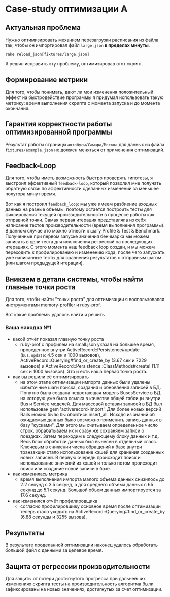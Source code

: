 # Case-study оптимизации A

## Актуальная проблема
Нужно оптимизировать механизм перезагрузки расписания из файла так, чтобы он импортировал файл `large.json` **в пределах минуты**.

`rake reload_json[fixtures/large.json]`

Я решил исправить эту проблему, оптимизировав этот скрипт.

## Формирование метрики
Для того, чтобы понимать, дают ли мои изменения положительный эффект на быстродействие программы я придумал использовать такую метрику: время выполнения скрипта с момента запуска и до момента окончания.

## Гарантия корректности работы оптимизированной программы
Результат работы страницы `автобусы/Самара/Москва` для данных из файла `fixtures/example.json` не должен меняться от применения оптимизаций.

## Feedback-Loop
Для того, чтобы иметь возможность быстро проверять гипотезы, я выстроил эффективный `feedback-loop`, который позволил мне получать обратную связь по эффективности сделанных изменений за меньшее полутора минут время.

Вот как я построил `feedback_loop`: мы уже имеем разбиение входных данных на разные объемы, поэтому остается построить тесты для фиксирования текущей производительности в процессе работы как отправной точки. Самая первая итерация представляла из себя написание тестов производительности (время выполнения программы). В данном случае это можно отнести к шагу Profile & Test & Benchmark. Полученные при первом запуске значения бенчмарка мы можем записать в цели теста для исключения регрессий на последующих итерациях.
С этого момента наш feedback loop создан, и мы можем переходить к профилированию и изменению кода, после чего запускать уже написанные тесты для сравнения результатов с отправным шагом (или шагом предыдущей итерации).

## Вникаем в детали системы, чтобы найти главные точки роста
Для того, чтобы найти "точки роста" для оптимизации я воспользовался инструментами memory-profiler и ruby-prof.

Вот какие проблемы удалось найти и решить

### Ваша находка №1
- какой отчёт показал главную точку роста
  * ruby-prof с профилем на small.json указал на большее время, проведенное внутри ActiveRecord::Persistence#update (`bus.update`: 4.5 сек и 1000 вызовов), ActiveRecord::Querying#find_or_create_by (3.67 сек и 7229 вызовов) и ActiveRecord::Persistence::ClassMethods#create! (1.11 сек и 1000 вызовов). Это и есть наша первая точка роста.
- как вы решили её оптимизировать
  * на этом этапе оптимизации импорта данных были удалены избыточные шаги поиска, создания и обновления записей в БД. Попутно была создана недостающая модель BusesService в БД, на которую уже была ссылка в качестве общей таблицы внутри Bus и Service моделей. Для массовой вставки записей в БД был использован gem 'activerecord-import'. Для более новых версий Rails можно было бы обойтись insert_all. Исходя из знаний об ожидаемых данных было возможно применить запись данных в базу "кусками". Для этого мы считываем определенное число строк, обрабатываем их и сразу же сохраняем записи о поездках. Затем переходим к следующему блоку данных и т.д. Весь блок обработки данных был вынесен в отдельный класс. Ключевым в снижении числа обращений к базе внутри транзакции стало использование хэшей для хранения созданных новых записей. В первую очередь происходит поиск и использование значений из хэшей и только потом происходит поиск или создание новой записи в базе.
- как изменилась метрика
  * время выполнения импорта малого объема данных снизилось до 2.2 секунд с 3.5 секунд, а для среднего объема данных с 65 секунд до 5.1 секунд. Большой объем данных импортируется за 17.6 секунд.
- как изменился отчёт профилировщика
  * согласно профилировщику основное время после оптимизации теперь стало уходить на ActiveRecord::Querying#find_or_create_by (6.88 секунды и 3255 вызова).

## Результаты
В результате проделанной оптимизации наконец удалось обработать большой файл с данными за целевое время.

## Защита от регрессии производительности
Для защиты от потери достигнутого прогресса при дальнейших изменениях скрипта тесты на производительность алгоритма были зафиксированы на новых значениях, достигнутых за счет оптимизации.
